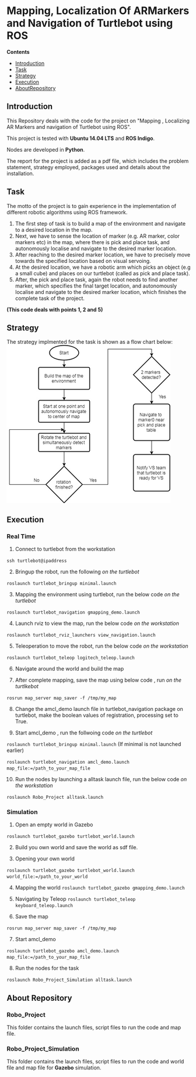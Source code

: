 # Mapping, Localization Of ARMarkers and Navigation of Turtlebot using ROS

**Contents**

* [Introduction](#introduction)
* [Task](#task)
* [Strategy](#strategy)
* [Execution](#execution)
* [AboutRepository](#aboutRepository)

## Introduction

This Repository deals with the code for the project on "Mapping , Localizing AR Markers and navigation of Turtlebot using ROS".

This project is tested with **Ubuntu 14.04 LTS** and **ROS Indigo**. 

Nodes are developed in **Python**.

The report for the project is added as a pdf file, which includes the problem statement, strategy employed, packages used and details about the installation.

## Task
The motto of the project is to gain experience in the implementation of different robotic algorithms using ROS framework.
1.	The first step of task is to build a map of the environment and navigate to a desired location in the map. 
2.	Next, we have to sense the location of marker (e.g. AR marker, color markers etc) in the map, where there is pick and place task, and autonomously localise and navigate to the desired marker location. 
3.	After reaching to the desired marker location, we have to precisely move towards the specified location based on visual servoing. 
4.	At the desired location, we have a robotic arm which picks an object (e.g a small cube) and places on our turtlebot (called as pick and place task). 
5.	After, the pick and place task, again the robot needs to find another marker, which specifies the final target location, and autonomously localise and navigate to the desired marker location, which finishes the complete task of the project. 

**(This code deals with points 1, 2 and 5)**

## Strategy

The strategy implmented for the task is shown as a flow chart below:
![Strategy](resources/strategy.jpg)

## Execution

### Real Time

1. Connect to turtlebot from the workstation

`ssh turtlebot@ipaddress`

2. Bringup the robot, run the following *on the turtlebot*

`roslaunch turtlebot_bringup minimal.launch`

3. Mapping the environment using turtlebot, run the below code *on the turtlebot*

`roslaunch turtlebot_navigation gmapping_demo.launch`

4. Launch rviz to view the map, run the below code *on the workstation*

`roslaunch turtlebot_rviz_launchers view_navigation.launch`

5. Teleoperation to move the robot, run the below code *on the workstation*

`roslaunch turtlebot_teleop logitech_teleop.launch`

6. Navigate around the world and build the map

7. After complete mapping, save the map using below code , run *on the turtlkebot*

`rosrun map_server map_saver -f /tmp/my_map`

8. Change the amcl_demo launch file in turtlebot_navigation package on turtlebot, make the boolean values of registration, processing set to True.

9. Start amcl_demo , run the follwoing code *on the turtlebot*

`roslaunch turtlebot_bringup minimal.launch` (If minimal is not launched earlier)

`roslaunch turtlebot_navigation amcl_demo.launch map_file:=/path_to_your_map_file`

10. Run the nodes by launching a alltask launch file, run the below code *on the workstation*

`roslaunch Robo_Project alltask.launch`




### Simulation

1. Open an empty world in Gazebo

`roslaunch turtlebot_gazebo turtlebot_world.launch`

2. Build you own world and save the world as sdf file.

3. Opening your own world

`roslaunch turtlebot_gazebo turtlebot_world.launch world_file:=/path_to_your_world`

4. Mapping the world
`roslaunch turtlebot_gazebo gmapping_demo.launch`

5. Navigating by Teleop
`roslaunch turtlebot_teleop keyboard_teleop.launch`

6. Save the map

`rosrun map_server map_saver -f /tmp/my_map`

7. Start amcl_demo

`roslaunch turtlebot_gazebo amcl_demo.launch map_file:=/path_to_your_map_file`

8. Run the nodes for the task

`roslaunch Robo_Project_Simulation alltask.launch`

## About Repository

### Robo_Project

This folder contains the launch files, script files to run the code and map file.

### Robo_Project_Simulation

This folder contains the launch files, script files to run the code and world file and map file for **Gazebo** simulation.
